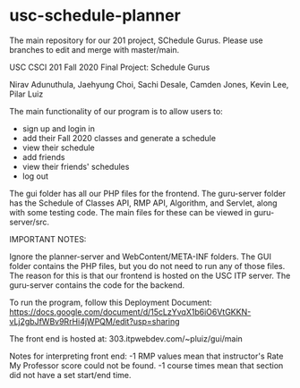 # usc-schedule-planner
The main repository for our 201 project, SChedule Gurus. Please use branches to edit and merge with master/main.

USC CSCI 201 Fall 2020 Final Project: Schedule Gurus

Nirav Adunuthula, Jaehyung Choi, Sachi Desale, Camden Jones, Kevin Lee, Pilar Luiz

The main functionality of our program is to allow users to:
- sign up and login in
- add their Fall 2020 classes and generate a schedule
- view their schedule
- add friends
- view their friends' schedules
- log out

The gui folder has all our PHP files for the frontend.
The guru-server folder has the Schedule of Classes API, RMP API, Algorithm, and Servlet, along with some testing code. The main files for these can be viewed in guru-server/src.

IMPORTANT NOTES:

Ignore the planner-server and WebContent/META-INF folders. 
The GUI folder contains the PHP files, but you do not need to run any of those files. The reason for this is that our frontend is hosted on the USC ITP server. 
The guru-server contains the code for the backend.

To run the program, follow this Deployment Document: https://docs.google.com/document/d/15cLzYvqX1b6iO6VtGKKN-vLj2gbJfWBv9RrHi4jWPQM/edit?usp=sharing

The front end is hosted at: 303.itpwebdev.com/~pluiz/gui/main

Notes for interpreting front end:
-1 RMP values mean that instructor's Rate My Professor score could not be found.
-1 course times mean that section did not have a set start/end time.
